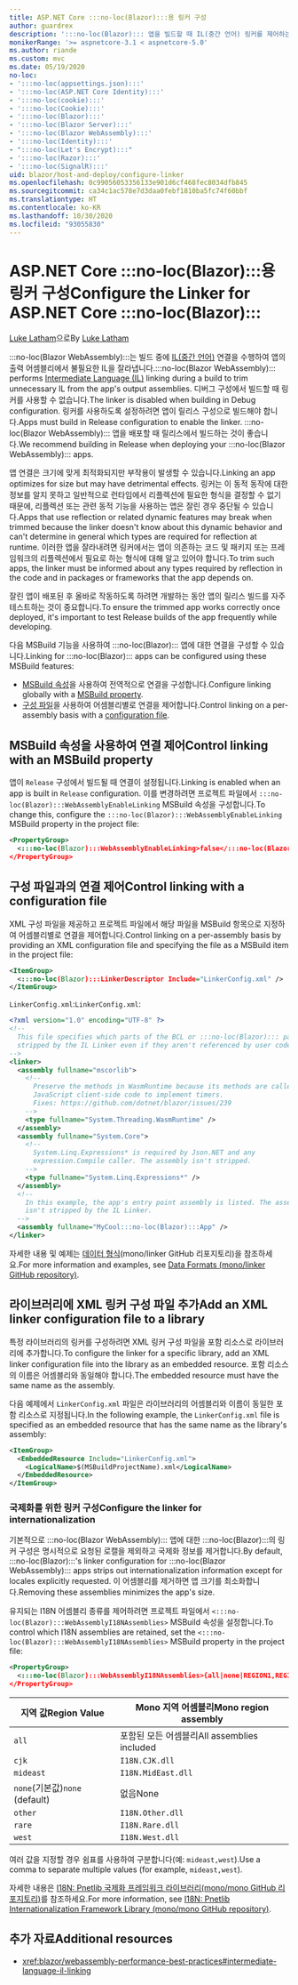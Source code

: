 ```yaml
---
title: ASP.NET Core :::no-loc(Blazor):::용 링커 구성
author: guardrex
description: ':::no-loc(Blazor)::: 앱을 빌드할 때 IL(중간 언어) 링커를 제어하는 방법을 알아봅니다.'
monikerRange: '>= aspnetcore-3.1 < aspnetcore-5.0'
ms.author: riande
ms.custom: mvc
ms.date: 05/19/2020
no-loc:
- ':::no-loc(appsettings.json):::'
- ':::no-loc(ASP.NET Core Identity):::'
- ':::no-loc(cookie):::'
- ':::no-loc(Cookie):::'
- ':::no-loc(Blazor):::'
- ':::no-loc(Blazor Server):::'
- ':::no-loc(Blazor WebAssembly):::'
- ':::no-loc(Identity):::'
- ":::no-loc(Let's Encrypt):::"
- ':::no-loc(Razor):::'
- ':::no-loc(SignalR):::'
uid: blazor/host-and-deploy/configure-linker
ms.openlocfilehash: 0c99056053356133e901d6cf468fec8034dfb845
ms.sourcegitcommit: ca34c1ac578e7d3daa0febf1810ba5fc74f60bbf
ms.translationtype: HT
ms.contentlocale: ko-KR
ms.lasthandoff: 10/30/2020
ms.locfileid: "93055830"
---
```

# <a name="configure-the-linker-for-aspnet-core-no-locblazor"></a><span data-ttu-id="d1fa8-103">ASP.NET Core :::no-loc(Blazor):::용 링커 구성</span><span class="sxs-lookup"><span data-stu-id="d1fa8-103">Configure the Linker for ASP.NET Core :::no-loc(Blazor):::</span></span>

<span data-ttu-id="d1fa8-104">[Luke Latham](https://github.com/guardrex)으로</span><span class="sxs-lookup"><span data-stu-id="d1fa8-104">By [Luke Latham](https://github.com/guardrex)</span></span>

<span data-ttu-id="d1fa8-105">:::no-loc(Blazor WebAssembly):::는 빌드 중에 [IL(중간 언어)](/dotnet/standard/managed-code#intermediate-language--execution) 연결을 수행하여 앱의 출력 어셈블리에서 불필요한 IL을 잘라냅니다.</span><span class="sxs-lookup"><span data-stu-id="d1fa8-105">:::no-loc(Blazor WebAssembly)::: performs [Intermediate Language (IL)](/dotnet/standard/managed-code#intermediate-language--execution) linking during a build to trim unnecessary IL from the app's output assemblies.</span></span> <span data-ttu-id="d1fa8-106">디버그 구성에서 빌드할 때 링커를 사용할 수 없습니다.</span><span class="sxs-lookup"><span data-stu-id="d1fa8-106">The linker is disabled when building in Debug configuration.</span></span> <span data-ttu-id="d1fa8-107">링커를 사용하도록 설정하려면 앱이 릴리스 구성으로 빌드해야 합니다.</span><span class="sxs-lookup"><span data-stu-id="d1fa8-107">Apps must build in Release configuration to enable the linker.</span></span> <span data-ttu-id="d1fa8-108">:::no-loc(Blazor WebAssembly)::: 앱을 배포할 때 릴리스에서 빌드하는 것이 좋습니다.</span><span class="sxs-lookup"><span data-stu-id="d1fa8-108">We recommend building in Release when deploying your :::no-loc(Blazor WebAssembly)::: apps.</span></span> 

<span data-ttu-id="d1fa8-109">앱 연결은 크기에 맞게 최적화되지만 부작용이 발생할 수 있습니다.</span><span class="sxs-lookup"><span data-stu-id="d1fa8-109">Linking an app optimizes for size but may have detrimental effects.</span></span> <span data-ttu-id="d1fa8-110">링커는 이 동적 동작에 대한 정보를 알지 못하고 일반적으로 런타임에서 리플렉션에 필요한 형식을 결정할 수 없기 때문에, 리플렉션 또는 관련 동적 기능을 사용하는 앱은 잘린 경우 중단될 수 있습니다.</span><span class="sxs-lookup"><span data-stu-id="d1fa8-110">Apps that use reflection or related dynamic features may break when trimmed because the linker doesn't know about this dynamic behavior and can't determine in general which types are required for reflection at runtime.</span></span> <span data-ttu-id="d1fa8-111">이러한 앱을 잘라내려면 링커에서는 앱이 의존하는 코드 및 패키지 또는 프레임워크의 리플렉션에서 필요로 하는 형식에 대해 알고 있어야 합니다.</span><span class="sxs-lookup"><span data-stu-id="d1fa8-111">To trim such apps, the linker must be informed about any types required by reflection in the code and in packages or frameworks that the app depends on.</span></span>

<span data-ttu-id="d1fa8-112">잘린 앱이 배포된 후 올바로 작동하도록 하려면 개발하는 동안 앱의 릴리스 빌드를 자주 테스트하는 것이 중요합니다.</span><span class="sxs-lookup"><span data-stu-id="d1fa8-112">To ensure the trimmed app works correctly once deployed, it's important to test Release builds of the app frequently while developing.</span></span>

<span data-ttu-id="d1fa8-113">다음 MSBuild 기능을 사용하여 :::no-loc(Blazor)::: 앱에 대한 연결을 구성할 수 있습니다.</span><span class="sxs-lookup"><span data-stu-id="d1fa8-113">Linking for :::no-loc(Blazor)::: apps can be configured using these MSBuild features:</span></span>

* <span data-ttu-id="d1fa8-114">[MSBuild 속성](#control-linking-with-an-msbuild-property)을 사용하여 전역적으로 연결을 구성합니다.</span><span class="sxs-lookup"><span data-stu-id="d1fa8-114">Configure linking globally with a [MSBuild property](#control-linking-with-an-msbuild-property).</span></span>
* <span data-ttu-id="d1fa8-115">[구성 파일](#control-linking-with-a-configuration-file)을 사용하여 어셈블리별로 연결을 제어합니다.</span><span class="sxs-lookup"><span data-stu-id="d1fa8-115">Control linking on a per-assembly basis with a [configuration file](#control-linking-with-a-configuration-file).</span></span>

## <a name="control-linking-with-an-msbuild-property"></a><span data-ttu-id="d1fa8-116">MSBuild 속성을 사용하여 연결 제어</span><span class="sxs-lookup"><span data-stu-id="d1fa8-116">Control linking with an MSBuild property</span></span>

<span data-ttu-id="d1fa8-117">앱이 `Release` 구성에서 빌드될 때 연결이 설정됩니다.</span><span class="sxs-lookup"><span data-stu-id="d1fa8-117">Linking is enabled when an app is built in `Release` configuration.</span></span> <span data-ttu-id="d1fa8-118">이를 변경하려면 프로젝트 파일에서 `:::no-loc(Blazor):::WebAssemblyEnableLinking` MSBuild 속성을 구성합니다.</span><span class="sxs-lookup"><span data-stu-id="d1fa8-118">To change this, configure the `:::no-loc(Blazor):::WebAssemblyEnableLinking` MSBuild property in the project file:</span></span>

```xml
<PropertyGroup>
  <:::no-loc(Blazor):::WebAssemblyEnableLinking>false</:::no-loc(Blazor):::WebAssemblyEnableLinking>
</PropertyGroup>
```

## <a name="control-linking-with-a-configuration-file"></a><span data-ttu-id="d1fa8-119">구성 파일과의 연결 제어</span><span class="sxs-lookup"><span data-stu-id="d1fa8-119">Control linking with a configuration file</span></span>

<span data-ttu-id="d1fa8-120">XML 구성 파일을 제공하고 프로젝트 파일에서 해당 파일을 MSBuild 항목으로 지정하여 어셈블리별로 연결을 제어합니다.</span><span class="sxs-lookup"><span data-stu-id="d1fa8-120">Control linking on a per-assembly basis by providing an XML configuration file and specifying the file as a MSBuild item in the project file:</span></span>

```xml
<ItemGroup>
  <:::no-loc(Blazor):::LinkerDescriptor Include="LinkerConfig.xml" />
</ItemGroup>
```

<span data-ttu-id="d1fa8-121">`LinkerConfig.xml`:</span><span class="sxs-lookup"><span data-stu-id="d1fa8-121">`LinkerConfig.xml`:</span></span>

```xml
<?xml version="1.0" encoding="UTF-8" ?>
<!--
  This file specifies which parts of the BCL or :::no-loc(Blazor)::: packages must not be
  stripped by the IL Linker even if they aren't referenced by user code.
-->
<linker>
  <assembly fullname="mscorlib">
    <!--
      Preserve the methods in WasmRuntime because its methods are called by 
      JavaScript client-side code to implement timers.
      Fixes: https://github.com/dotnet/blazor/issues/239
    -->
    <type fullname="System.Threading.WasmRuntime" />
  </assembly>
  <assembly fullname="System.Core">
    <!--
      System.Linq.Expressions* is required by Json.NET and any 
      expression.Compile caller. The assembly isn't stripped.
    -->
    <type fullname="System.Linq.Expressions*" />
  </assembly>
  <!--
    In this example, the app's entry point assembly is listed. The assembly
    isn't stripped by the IL Linker.
  -->
  <assembly fullname="MyCool:::no-loc(Blazor):::App" />
</linker>
```

<span data-ttu-id="d1fa8-122">자세한 내용 및 예제는 [데이터 형식](https://github.com/mono/linker/blob/master/docs/data-formats.md)(mono/linker GitHub 리포지토리)을 참조하세요.</span><span class="sxs-lookup"><span data-stu-id="d1fa8-122">For more information and examples, see [Data Formats (mono/linker GitHub repository)](https://github.com/mono/linker/blob/master/docs/data-formats.md).</span></span>

## <a name="add-an-xml-linker-configuration-file-to-a-library"></a><span data-ttu-id="d1fa8-123">라이브러리에 XML 링커 구성 파일 추가</span><span class="sxs-lookup"><span data-stu-id="d1fa8-123">Add an XML linker configuration file to a library</span></span>

<span data-ttu-id="d1fa8-124">특정 라이브러리의 링커를 구성하려면 XML 링커 구성 파일을 포함 리소스로 라이브러리에 추가합니다.</span><span class="sxs-lookup"><span data-stu-id="d1fa8-124">To configure the linker for a specific library, add an XML linker configuration file into the library as an embedded resource.</span></span> <span data-ttu-id="d1fa8-125">포함 리소스의 이름은 어셈블리와 동일해야 합니다.</span><span class="sxs-lookup"><span data-stu-id="d1fa8-125">The embedded resource must have the same name as the assembly.</span></span>

<span data-ttu-id="d1fa8-126">다음 예제에서 `LinkerConfig.xml` 파일은 라이브러리의 어셈블리와 이름이 동일한 포함 리소스로 지정됩니다.</span><span class="sxs-lookup"><span data-stu-id="d1fa8-126">In the following example, the `LinkerConfig.xml` file is specified as an embedded resource that has the same name as the library's assembly:</span></span>

```xml
<ItemGroup>
  <EmbeddedResource Include="LinkerConfig.xml">
    <LogicalName>$(MSBuildProjectName).xml</LogicalName>
  </EmbeddedResource>
</ItemGroup>
```

### <a name="configure-the-linker-for-internationalization"></a><span data-ttu-id="d1fa8-127">국제화를 위한 링커 구성</span><span class="sxs-lookup"><span data-stu-id="d1fa8-127">Configure the linker for internationalization</span></span>

<span data-ttu-id="d1fa8-128">기본적으로 :::no-loc(Blazor WebAssembly)::: 앱에 대한 :::no-loc(Blazor):::의 링커 구성은 명시적으로 요청된 로캘을 제외하고 국제화 정보를 제거합니다.</span><span class="sxs-lookup"><span data-stu-id="d1fa8-128">By default, :::no-loc(Blazor):::'s linker configuration for :::no-loc(Blazor WebAssembly)::: apps strips out internationalization information except for locales explicitly requested.</span></span> <span data-ttu-id="d1fa8-129">이 어셈블리를 제거하면 앱 크기를 최소화합니다.</span><span class="sxs-lookup"><span data-stu-id="d1fa8-129">Removing these assemblies minimizes the app's size.</span></span>

<span data-ttu-id="d1fa8-130">유지되는 I18N 어셈블리 종류를 제어하려면 프로젝트 파일에서 `<:::no-loc(Blazor):::WebAssemblyI18NAssemblies>` MSBuild 속성을 설정합니다.</span><span class="sxs-lookup"><span data-stu-id="d1fa8-130">To control which I18N assemblies are retained, set the `<:::no-loc(Blazor):::WebAssemblyI18NAssemblies>` MSBuild property in the project file:</span></span>

```xml
<PropertyGroup>
  <:::no-loc(Blazor):::WebAssemblyI18NAssemblies>{all|none|REGION1,REGION2,...}</:::no-loc(Blazor):::WebAssemblyI18NAssemblies>
</PropertyGroup>
```

| <span data-ttu-id="d1fa8-131">지역 값</span><span class="sxs-lookup"><span data-stu-id="d1fa8-131">Region Value</span></span>     | <span data-ttu-id="d1fa8-132">Mono 지역 어셈블리</span><span class="sxs-lookup"><span data-stu-id="d1fa8-132">Mono region assembly</span></span>    |
| ---------------- | ----------------------- |
| `all`            | <span data-ttu-id="d1fa8-133">포함된 모든 어셈블리</span><span class="sxs-lookup"><span data-stu-id="d1fa8-133">All assemblies included</span></span> |
| `cjk`            | `I18N.CJK.dll`          |
| `mideast`        | `I18N.MidEast.dll`      |
| <span data-ttu-id="d1fa8-134">`none`(기본값)</span><span class="sxs-lookup"><span data-stu-id="d1fa8-134">`none` (default)</span></span> | <span data-ttu-id="d1fa8-135">없음</span><span class="sxs-lookup"><span data-stu-id="d1fa8-135">None</span></span>                    |
| `other`          | `I18N.Other.dll`        |
| `rare`           | `I18N.Rare.dll`         |
| `west`           | `I18N.West.dll`         |

<span data-ttu-id="d1fa8-136">여러 값을 지정할 경우 쉼표를 사용하여 구분합니다(예: `mideast,west`).</span><span class="sxs-lookup"><span data-stu-id="d1fa8-136">Use a comma to separate multiple values (for example, `mideast,west`).</span></span>

<span data-ttu-id="d1fa8-137">자세한 내용은 [I18N: Pnetlib 국제화 프레임워크 라이브러리(mono/mono GitHub 리포지토리)](https://github.com/mono/mono/tree/master/mcs/class/I18N)를 참조하세요.</span><span class="sxs-lookup"><span data-stu-id="d1fa8-137">For more information, see [I18N: Pnetlib Internationalization Framework Library (mono/mono GitHub repository)](https://github.com/mono/mono/tree/master/mcs/class/I18N).</span></span>

## <a name="additional-resources"></a><span data-ttu-id="d1fa8-138">추가 자료</span><span class="sxs-lookup"><span data-stu-id="d1fa8-138">Additional resources</span></span>

* <xref:blazor/webassembly-performance-best-practices#intermediate-language-il-linking>
